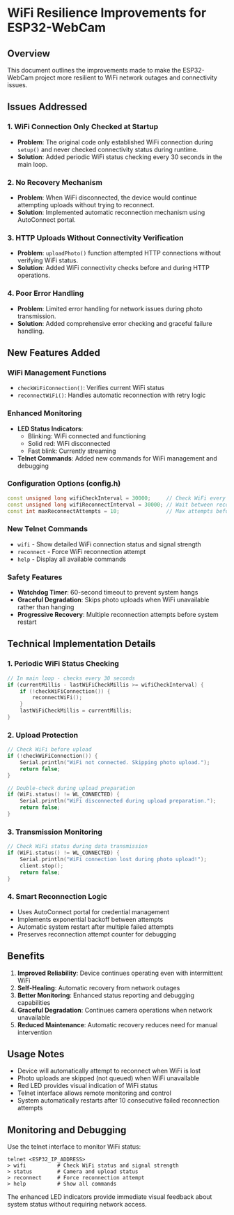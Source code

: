 # WiFi Resilience Improvements for ESP32-WebCam

## Overview
This document outlines the improvements made to make the ESP32-WebCam project more resilient to WiFi network outages and connectivity issues.

## Issues Addressed

### 1. **WiFi Connection Only Checked at Startup**
- **Problem**: The original code only established WiFi connection during `setup()` and never checked connectivity status during runtime.
- **Solution**: Added periodic WiFi status checking every 30 seconds in the main loop.

### 2. **No Recovery Mechanism**
- **Problem**: When WiFi disconnected, the device would continue attempting uploads without trying to reconnect.
- **Solution**: Implemented automatic reconnection mechanism using AutoConnect portal.

### 3. **HTTP Uploads Without Connectivity Verification**
- **Problem**: `uploadPhoto()` function attempted HTTP connections without verifying WiFi status.
- **Solution**: Added WiFi connectivity checks before and during HTTP operations.

### 4. **Poor Error Handling**
- **Problem**: Limited error handling for network issues during photo transmission.
- **Solution**: Added comprehensive error checking and graceful failure handling.

## New Features Added

### WiFi Management Functions
- `checkWiFiConnection()`: Verifies current WiFi status
- `reconnectWiFi()`: Handles automatic reconnection with retry logic

### Enhanced Monitoring
- **LED Status Indicators**: 
  - Blinking: WiFi connected and functioning
  - Solid red: WiFi disconnected
  - Fast blink: Currently streaming
- **Telnet Commands**: Added new commands for WiFi management and debugging

### Configuration Options (config.h)
```cpp
const unsigned long wifiCheckInterval = 30000;     // Check WiFi every 30 seconds
const unsigned long wifiReconnectInterval = 30000; // Wait between reconnection attempts
const int maxReconnectAttempts = 10;               // Max attempts before restart
```

### New Telnet Commands
- `wifi` - Show detailed WiFi connection status and signal strength
- `reconnect` - Force WiFi reconnection attempt
- `help` - Display all available commands

### Safety Features
- **Watchdog Timer**: 60-second timeout to prevent system hangs
- **Graceful Degradation**: Skips photo uploads when WiFi unavailable rather than hanging
- **Progressive Recovery**: Multiple reconnection attempts before system restart

## Technical Implementation Details

### 1. Periodic WiFi Status Checking
```cpp
// In main loop - checks every 30 seconds
if (currentMillis - lastWiFiCheckMillis >= wifiCheckInterval) {
    if (!checkWiFiConnection()) {
        reconnectWiFi();
    }
    lastWiFiCheckMillis = currentMillis;
}
```

### 2. Upload Protection
```cpp
// Check WiFi before upload
if (!checkWiFiConnection()) {
    Serial.println("WiFi not connected. Skipping photo upload.");
    return false;
}

// Double-check during upload preparation
if (WiFi.status() != WL_CONNECTED) {
    Serial.println("WiFi disconnected during upload preparation.");
    return false;
}
```

### 3. Transmission Monitoring
```cpp
// Check WiFi status during data transmission
if (WiFi.status() != WL_CONNECTED) {
    Serial.println("WiFi connection lost during photo upload!");
    client.stop();
    return false;
}
```

### 4. Smart Reconnection Logic
- Uses AutoConnect portal for credential management
- Implements exponential backoff between attempts
- Automatic system restart after multiple failed attempts
- Preserves reconnection attempt counter for debugging

## Benefits

1. **Improved Reliability**: Device continues operating even with intermittent WiFi
2. **Self-Healing**: Automatic recovery from network outages
3. **Better Monitoring**: Enhanced status reporting and debugging capabilities
4. **Graceful Degradation**: Continues camera operations when network unavailable
5. **Reduced Maintenance**: Automatic recovery reduces need for manual intervention

## Usage Notes

- Device will automatically attempt to reconnect when WiFi is lost
- Photo uploads are skipped (not queued) when WiFi unavailable
- Red LED provides visual indication of WiFi status
- Telnet interface allows remote monitoring and control
- System automatically restarts after 10 consecutive failed reconnection attempts

## Monitoring and Debugging

Use the telnet interface to monitor WiFi status:
```
telnet <ESP32_IP_ADDRESS>
> wifi          # Check WiFi status and signal strength
> status        # Camera and upload status
> reconnect     # Force reconnection attempt
> help          # Show all commands
```

The enhanced LED indicators provide immediate visual feedback about system status without requiring network access.
